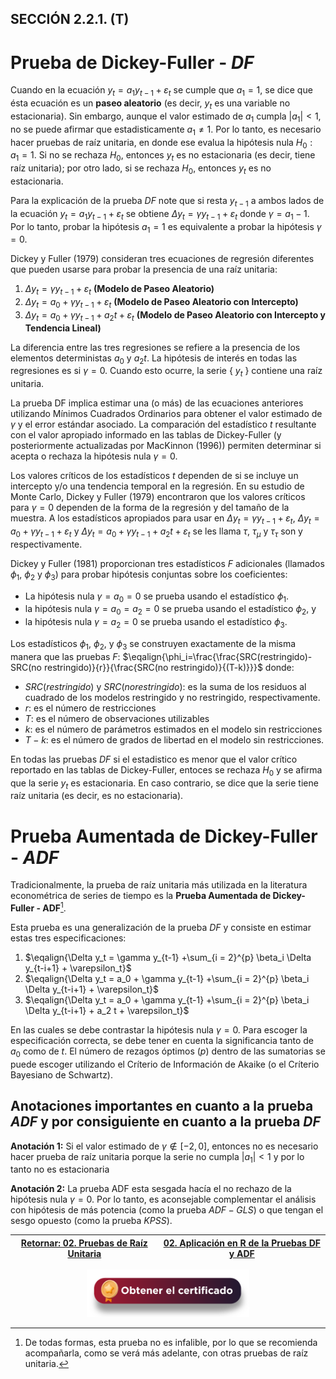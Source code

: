 ## SECCIÓN 2.2.1. (T)
# Prueba de Dickey-Fuller - $DF$

Cuando en la ecuación $y_t = a_1 y_{t-1} + \varepsilon_t$ se cumple que $a_1=1$, se dice que ésta ecuación es un **paseo aleatorio** (es decir, $y_t$ es una variable no estacionaria). Sin embargo, aunque el valor estimado de $a_1$ cumpla $|a_1|<1$, no se puede afirmar que estadisticamente $a_1 \not= 1$. Por lo tanto, es necesario hacer pruebas de raíz unitaria, en donde ese evalua la hipótesis nula $H_0:a_1=1$. Si no se rechaza $H_0$, entonces $y_t$ es no estacionaria (es decir, tiene raíz unitaria); por otro lado, si se rechaza $H_0$, entonces $y_t$ es no estacionaria.

Para la explicación de la prueba $DF$ note que si resta $y_{t-1}$ a ambos lados de la ecuación $y_t = a_1 y_{t-1} + \varepsilon_t$ se obtiene $\Delta y_t = \gamma y_{t-1} + \varepsilon_t$ donde $\gamma=a_1-1$. Por lo tanto, probar la hipótesis $a_1=1$ es equivalente a probar la hipótesis $\gamma=0$. 

Dickey y Fuller (1979) consideran tres ecuaciones de regresión diferentes que pueden usarse para probar la presencia de una raíz unitaria:
1) $\Delta y_t = \gamma y_{t-1} + \varepsilon_t$ **(Modelo de Paseo Aleatorio)**
2) $\Delta y_t = a_0 + \gamma y_{t-1} + \varepsilon_t$ **(Modelo de Paseo Aleatorio con Intercepto)**
3) $\Delta y_t = a_0 + \gamma y_{t-1} + a_2t + \varepsilon_t$ **(Modelo de Paseo Aleatorio con Intercepto y Tendencia Lineal)**

La diferencia entre las tres regresiones se refiere a la presencia de los elementos deterministas $a_0$ y $a_2t$. La hipótesis de interés en todas las regresiones es si $\gamma=0$. Cuando esto ocurre, la serie { $y_t$ } contiene una raíz unitaria. 

La prueba DF implica estimar una (o más) de las ecuaciones anteriores utilizando Mínimos Cuadrados Ordinarios para obtener el valor estimado de $\gamma$ y el error estándar asociado. La comparación del estadístico $t$ resultante con el valor apropiado informado en las tablas de Dickey-Fuller (y posteriormente actualizadas por MacKinnon (1996)) permiten determinar si acepta o rechaza la hipótesis nula $\gamma=0$. 

Los valores críticos de los estadísticos $t$ dependen de si se incluye un intercepto y/o una tendencia temporal en la regresión. En su estudio de Monte Carlo, Dickey y Fuller (1979) encontraron que los valores críticos para $\gamma=0$ dependen de la forma de la regresión y del tamaño de la muestra. A los estadísticos apropiados para usar en $\Delta y_t = \gamma y_{t-1} + \varepsilon_t$, $\Delta y_t = a_0 + \gamma y_{t-1} + \varepsilon_t$ y $\Delta y_t = a_0 + \gamma y_{t-1} + a_2t + \varepsilon_t$ se les llama $\tau$, $\tau_\mu$ y $\tau_\tau$ son y respectivamente.

Dickey y Fuller (1981) proporcionan tres estadísticos $F$ adicionales (llamados $\phi_1$, $\phi_2$  y $\phi_3$) para probar hipótesis conjuntas sobre los coeficientes: 
* La hipótesis nula $\gamma=a_0=0$ se prueba usando el estadístico $\phi_1$. 
* la hipótesis nula $\gamma=a_0=a_2=0$ se prueba usando el estadístico $\phi_2$, y 
* la hipótesis nula $\gamma=a_2=0$ se prueba usando el estadístico $\phi_3$. 

Los estadísticos $\phi_1$, $\phi_2$, y $\phi_3$ se construyen exactamente de la misma manera que las pruebas $F$: $\eqalign{\phi_i=\frac{\frac{SRC(restringido)-SRC(no restringido)}{r}}{\frac{SRC(no restringido)}{(T-k)}}}$ donde:
* $SRC(restringido)$ y $SRC(no restringido)$: es la suma de los residuos al cuadrado de los modelos restringido y no restringido, respectivamente.
* $r$: es el número de restricciones
* $T$: es el número de observaciones utilizables
* $k$: es el número de parámetros estimados en el modelo sin restricciones
* $T-k$: es el número de grados de libertad en el modelo sin restricciones.

En todas las pruebas $DF$ si el estadistico es menor que el valor crítico reportado en las tablas de Dickey-Fuller, entoces se rechaza $H_0$ y se afirma que la serie $y_t$ es estacionaria. En caso contrario, se dice que la serie tiene raíz unitaria (es decir, es no estacionaria).

# Prueba Aumentada de Dickey-Fuller - $ADF$
Tradicionalmente, la prueba de raíz unitaria más utilizada en la literatura econométrica de series de tiempo es la **Prueba Aumentada de Dickey-Fuller - ADF**[^1].

[^1]: De todas formas, esta prueba no es infalible, por lo que se recomienda acompañarla, como se verá más adelante, con otras pruebas de raíz unitaria. 

Esta prueba es una generalización de la prueba $DF$ y consiste en estimar estas tres especificaciones:

1) $\eqalign{\Delta y_t = \gamma y_{t-1} +\sum_{i = 2}^{p} \beta_i \Delta y_{t-i+1} + \varepsilon_t}$
2) $\eqalign{\Delta y_t = a_0 + \gamma y_{t-1} +\sum_{i = 2}^{p} \beta_i \Delta y_{t-i+1} + \varepsilon_t}$
3) $\eqalign{\Delta y_t = a_0 + \gamma y_{t-1} +\sum_{i = 2}^{p} \beta_i \Delta y_{t-i+1} + a_2 t + \varepsilon_t}$

En las cuales se debe contrastar la hipótesis nula $\gamma=0$. Para escoger la especificación correcta, se debe tener en cuenta la significancia tanto de $a_0$ como de $t$. El número de rezagos óptimos ($p$) dentro de las sumatorias se puede escoger utilizando el Críterio de Información de Akaike (o el Críterio Bayesiano de Schwartz).

## Anotaciones importantes en cuanto a la prueba $ADF$ y por consiguiente en cuanto a la prueba $DF$

**Anotación 1:** Si el valor estimado de $\gamma \notin [-2,0]$, entonces no es necesario hacer prueba de raíz unitaria porque la serie no cumpla $|a_1|<1$ y por lo tanto no es estacionaria

**Anotación 2:** La prueba ADF esta sesgada hacía el no rechazo de la hipótesis nula $\gamma=0$. Por lo tanto, es aconsejable complementar el análisis con hipótesis de más potencia (como la prueba $ADF-GLS$) o que tengan el sesgo opuesto (como la prueba $KPSS$). 

| [Retornar: 02. Pruebas de Raíz Unitaria](../Readme.md) | [02. Aplicación en R de la Pruebas DF y ADF](../Seccion02_02_01_R/Readme.md)  |
|--------------------------------------------------------|--------------------------------------------------------------------------------|


<div align="center"><a href="https://enlace-academico.escuelaing.edu.co/psc/FORMULARIO/EMPLOYEE/SA/c/EC_LOCALIZACION_RE.LC_FRM_ADMEDCO_FL.GBL" target="_blank"><img src="https://github.com/alvaroperdomo/World-Econometrics/blob/main/.icons/IconCEHBotonCertificado.png" alt="World-Econometrics" width="260" border="0" /></a></div>
